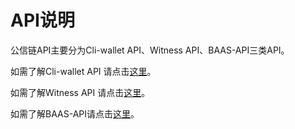 # API说明

公信链API主要分为Cli-wallet API、Witness API、BAAS-API三类API。

如需了解Cli-wallet API 请点击[这里](/apidiao-yong/cli-wallet-api.md)。

如需了解Witness API 请点击[这里](/apidiao-yong/witness-api.md)。

如需了解BAAS-API请点击[这里](/apidiao-yong/baas-api.md)。

